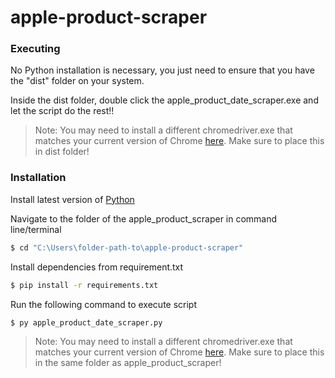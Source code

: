 # apple-product-scraper
### Executing
No Python installation is necessary, you just need to ensure that you have the "dist" folder on your system.

Inside the dist folder, double click the apple_product_date_scraper.exe and let the script do the rest!!

> Note: You may need to install a different chromedriver.exe that matches your current version of Chrome [here](https://chromedriver.chromium.org/downloads). Make sure to place this in dist folder!

### Installation
Install latest version of [Python](https://www.python.org/downloads/) 

Navigate to the folder of the apple_product_scraper in command line/terminal

```sh
$ cd "C:\Users\folder-path-to\apple-product-scraper"
```

Install dependencies from requirement.txt

```sh
$ pip install -r requirements.txt
```

Run the following command to execute script

```sh
$ py apple_product_date_scraper.py
```

> Note: You may need to install a different chromedriver.exe that matches your current version of Chrome [here](https://chromedriver.chromium.org/downloads). Make sure to place this in the same folder as apple_product_scraper!


